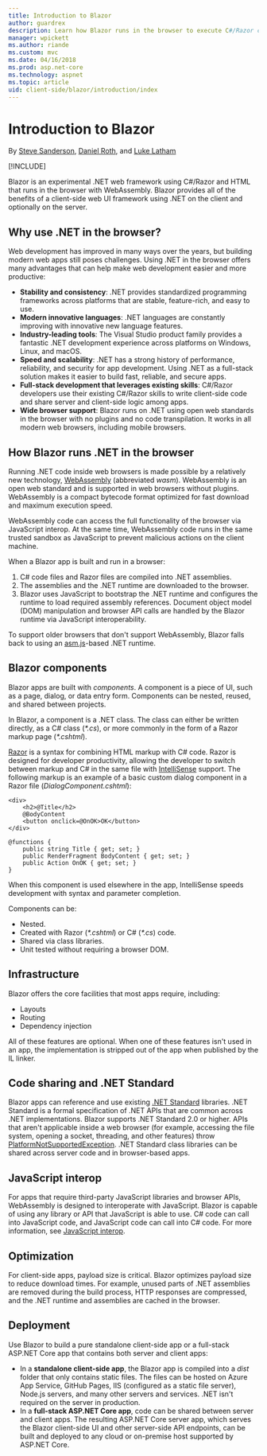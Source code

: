 ```yaml
---
title: Introduction to Blazor
author: guardrex
description: Learn how Blazor runs in the browser to execute C#/Razor code with WebAssembly and the Mono runtime in this introduction.
manager: wpickett
ms.author: riande
ms.custom: mvc
ms.date: 04/16/2018
ms.prod: asp.net-core
ms.technology: aspnet
ms.topic: article
uid: client-side/blazor/introduction/index
---
```

# Introduction to Blazor

By [Steve Sanderson](http://blog.stevensanderson.com), [Daniel Roth](https://github.com/danroth27), and [Luke Latham](https://github.com/guardrex)

[!INCLUDE[](~/includes/blazor-preview-notice.md)]

Blazor is an experimental .NET web framework using C#/Razor and HTML that runs in the browser with WebAssembly. Blazor provides all of the benefits of a client-side web UI framework using .NET on the client and optionally on the server.

## Why use .NET in the browser?

Web development has improved in many ways over the years, but building modern web apps still poses challenges. Using .NET in the browser offers many advantages that can help make web development easier and more productive: 

* **Stability and consistency**: .NET provides standardized programming frameworks across platforms that are stable, feature-rich, and easy to use.
* **Modern innovative languages**: .NET languages are constantly improving with innovative new language features.
* **Industry-leading tools**: The Visual Studio product family provides a fantastic .NET development experience across platforms on Windows, Linux, and macOS.
* **Speed and scalability**: .NET has a strong history of performance, reliability, and security for app development. Using .NET as a full-stack solution makes it easier to build fast, reliable, and secure apps.
* **Full-stack development that leverages existing skills**: C#/Razor developers use their existing C#/Razor skills to write client-side code and share server and client-side logic among apps.
* **Wide browser support**: Blazor runs on .NET using open web standards in the browser with no plugins and no code transpilation. It works in all modern web browsers, including mobile browsers.

## How Blazor runs .NET in the browser

Running .NET code inside web browsers is made possible by a relatively new technology, [WebAssembly](http://webassembly.org) (abbreviated *wasm*). WebAssembly is an open web standard and is supported in web browsers without plugins. WebAssembly is a compact bytecode format optimized for fast download and maximum execution speed.

WebAssembly code can access the full functionality of the browser via JavaScript interop. At the same time, WebAssembly code runs in the same trusted sandbox as JavaScript to prevent malicious actions on the client machine.

When a Blazor app is built and run in a browser:

1. C# code files and Razor files are compiled into .NET assemblies.
1. The assemblies and the .NET runtime are downloaded to the browser.
1. Blazor uses JavaScript to bootstrap the .NET runtime and configures the runtime to load required assembly references. Document object model (DOM) manipulation and browser API calls are handled by the Blazor runtime via JavaScript interoperability.

To support older browsers that don't support WebAssembly, Blazor falls back to using an [asm.js](https://wikipedia.org/wiki/Asm.js)-based .NET runtime.

## Blazor components

Blazor apps are built with *components*. A component is a piece of UI, such as a page, dialog, or data entry form. Components can be nested, reused, and shared between projects.

In Blazor, a component is a .NET class. The class can either be written directly, as a C# class (*\*.cs*), or more commonly in the form of a Razor markup page (*\*.cshtml*).

[Razor](https://docs.microsoft.com/aspnet/core/mvc/views/razor) is a syntax for combining HTML markup with C# code. Razor is designed for developer productivity, allowing the developer to switch between markup and C# in the same file with [IntelliSense](https://docs.microsoft.com/visualstudio/ide/using-intellisense) support. The following markup is an example of a basic custom dialog component in a Razor file (*DialogComponent.cshtml*):

```cshtml
<div>
    <h2>@Title</h2>
    @BodyContent
    <button onclick=@OnOK>OK</button>
</div>

@functions {
    public string Title { get; set; }
    public RenderFragment BodyContent { get; set; }
    public Action OnOK { get; set; }
}
```

When this component is used elsewhere in the app, IntelliSense speeds development with syntax and parameter completion.

Components can be:

* Nested.
* Created with Razor (*\*.cshtml*) or C# (*\*.cs*) code.
* Shared via class libraries.
* Unit tested without requiring a browser DOM.

## Infrastructure

Blazor offers the core facilities that most apps require, including:

* Layouts
* Routing
* Dependency injection

All of these features are optional. When one of these features isn't used in an app, the implementation is stripped out of the app when published by the IL linker.

## Code sharing and .NET Standard

Blazor apps can reference and use existing [.NET Standard](https://docs.microsoft.com/dotnet/standard/net-standard) libraries. .NET Standard is a formal specification of .NET APIs that are common across .NET implementations. Blazor supports .NET Standard 2.0 or higher. APIs that aren't applicable inside a web browser (for example, accessing the file system, opening a socket, threading, and other features) throw [PlatformNotSupportedException](https://docs.microsoft.com/dotnet/api/system.platformnotsupportedexception). .NET Standard class libraries can be shared across server code and in browser-based apps.

## JavaScript interop

For apps that require third-party JavaScript libraries and browser APIs, WebAssembly is designed to interoperate with JavaScript. Blazor is capable of using any library or API that JavaScript is able to use. C# code can call into JavaScript code, and JavaScript code can call into C# code. For more information, see [JavaScript interop](xref:client-side/blazor/javascript-interop).

## Optimization

For client-side apps, payload size is critical. Blazor optimizes payload size to reduce download times. For example, unused parts of .NET assemblies are removed during the build process, HTTP responses are compressed, and the .NET runtime and assemblies are cached in the browser.

## Deployment

Use Blazor to build a pure standalone client-side app or a full-stack ASP.NET Core app that contains both server and client apps:

* In a **standalone client-side app**, the Blazor app is compiled into a *dist* folder that only contains static files. The files can be hosted on Azure App Service, GitHub Pages, IIS (configured as a static file server), Node.js servers, and many other servers and services. .NET isn't required on the server in production.
* In a **full-stack ASP.NET Core app**, code can be shared between server and client apps. The resulting ASP.NET Core server app, which serves the Blazor client-side UI and other server-side API endpoints, can be built and deployed to any cloud or on-premise host supported by ASP.NET Core.
